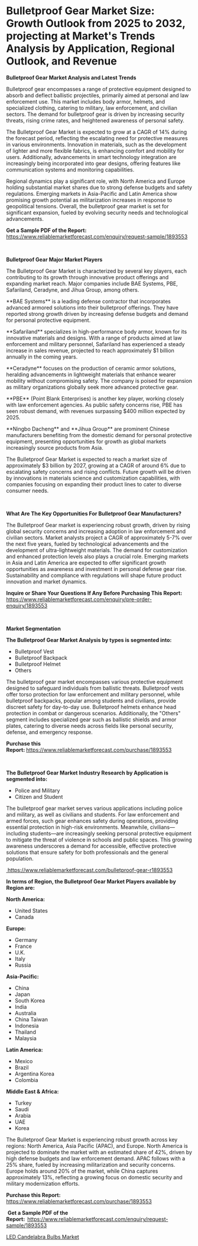 <p><h1>Bulletproof Gear Market Size: Growth Outlook from 2025 to 2032, projecting at Market's Trends Analysis by Application, Regional Outlook, and Revenue</h1></p><p><strong>Bulletproof Gear Market Analysis and Latest Trends</strong></p>
<p><p>Bulletproof gear encompasses a range of protective equipment designed to absorb and deflect ballistic projectiles, primarily aimed at personal and law enforcement use. This market includes body armor, helmets, and specialized clothing, catering to military, law enforcement, and civilian sectors. The demand for bulletproof gear is driven by increasing security threats, rising crime rates, and heightened awareness of personal safety.</p><p>The Bulletproof Gear Market is expected to grow at a CAGR of 14% during the forecast period, reflecting the escalating need for protective measures in various environments. Innovation in materials, such as the development of lighter and more flexible fabrics, is enhancing comfort and mobility for users. Additionally, advancements in smart technology integration are increasingly being incorporated into gear designs, offering features like communication systems and monitoring capabilities.</p><p>Regional dynamics play a significant role, with North America and Europe holding substantial market shares due to strong defense budgets and safety regulations. Emerging markets in Asia-Pacific and Latin America show promising growth potential as militarization increases in response to geopolitical tensions. Overall, the bulletproof gear market is set for significant expansion, fueled by evolving security needs and technological advancements.</p></p>
<p><strong>Get a Sample PDF of the Report:&nbsp;</strong> <a href="https://www.reliablemarketforecast.com/enquiry/request-sample/1893553?utm_campaign=2397&utm_medium=2&utm_source=Github&utm_content=ia&utm_term=09022025&utm_id=bulletproof-gear">https://www.reliablemarketforecast.com/enquiry/request-sample/1893553</a></p>
<p>&nbsp;</p>
<p><strong>Bulletproof Gear Major Market Players</strong></p>
<p><p>The Bulletproof Gear Market is characterized by several key players, each contributing to its growth through innovative product offerings and expanding market reach. Major companies include BAE Systems, PBE, Safariland, Ceradyne, and Jihua Group, among others.</p><p>**BAE Systems** is a leading defense contractor that incorporates advanced armored solutions into their bulletproof offerings. They have reported strong growth driven by increasing defense budgets and demand for personal protective equipment. </p><p>**Safariland** specializes in high-performance body armor, known for its innovative materials and designs. With a range of products aimed at law enforcement and military personnel, Safariland has experienced a steady increase in sales revenue, projected to reach approximately $1 billion annually in the coming years.</p><p>**Ceradyne** focuses on the production of ceramic armor solutions, heralding advancements in lightweight materials that enhance wearer mobility without compromising safety. The company is poised for expansion as military organizations globally seek more advanced protective gear.</p><p>**PBE** (Point Blank Enterprises) is another key player, working closely with law enforcement agencies. As public safety concerns rise, PBE has seen robust demand, with revenues surpassing $400 million expected by 2025.</p><p>**Ningbo Dacheng** and **Jihua Group** are prominent Chinese manufacturers benefiting from the domestic demand for personal protective equipment, presenting opportunities for growth as global markets increasingly source products from Asia.</p><p>The Bulletproof Gear Market is expected to reach a market size of approximately $3 billion by 2027, growing at a CAGR of around 6% due to escalating safety concerns and rising conflicts. Future growth will be driven by innovations in materials science and customization capabilities, with companies focusing on expanding their product lines to cater to diverse consumer needs.</p></p>
<p>&nbsp;</p>
<p><strong>What Are The Key Opportunities For Bulletproof Gear Manufacturers?</strong></p>
<p><p>The Bulletproof Gear market is experiencing robust growth, driven by rising global security concerns and increasing adoption in law enforcement and civilian sectors. Market analysts project a CAGR of approximately 5-7% over the next five years, fueled by technological advancements and the development of ultra-lightweight materials. The demand for customization and enhanced protection levels also plays a crucial role. Emerging markets in Asia and Latin America are expected to offer significant growth opportunities as awareness and investment in personal defense gear rise. Sustainability and compliance with regulations will shape future product innovation and market dynamics.</p></p>
<p><strong>Inquire or Share Your Questions If Any Before Purchasing This Report:</strong> <a href="https://www.reliablemarketforecast.com/enquiry/pre-order-enquiry/1893553?utm_campaign=2397&utm_medium=2&utm_source=Github&utm_content=ia&utm_term=09022025&utm_id=bulletproof-gear">https://www.reliablemarketforecast.com/enquiry/pre-order-enquiry/1893553</a></p>
<p>&nbsp;</p>
<p><strong>Market Segmentation</strong></p>
<p><strong>The Bulletproof Gear Market Analysis by types is segmented into:</strong></p>
<p><ul><li>Bulletproof Vest</li><li>Bulletproof Backpack</li><li>Bulletproof Helmet</li><li>Others</li></ul></p>
<p><p>The bulletproof gear market encompasses various protective equipment designed to safeguard individuals from ballistic threats. Bulletproof vests offer torso protection for law enforcement and military personnel, while bulletproof backpacks, popular among students and civilians, provide discreet safety for day-to-day use. Bulletproof helmets enhance head protection in combat or dangerous scenarios. Additionally, the "Others" segment includes specialized gear such as ballistic shields and armor plates, catering to diverse needs across fields like personal security, defense, and emergency response.</p></p>
<p><strong>Purchase this Report:&nbsp;</strong><a href="https://www.reliablemarketforecast.com/purchase/1893553?utm_campaign=2397&utm_medium=2&utm_source=Github&utm_content=ia&utm_term=09022025&utm_id=bulletproof-gear">https://www.reliablemarketforecast.com/purchase/1893553</a></p>
<p>&nbsp;</p>
<p><strong>The Bulletproof Gear Market Industry Research by Application is segmented into:</strong></p>
<p><ul><li>Police and Military</li><li>Citizen and Student</li></ul></p>
<p><p>The bulletproof gear market serves various applications including police and military, as well as civilians and students. For law enforcement and armed forces, such gear enhances safety during operations, providing essential protection in high-risk environments. Meanwhile, civilians—including students—are increasingly seeking personal protective equipment to mitigate the threat of violence in schools and public spaces. This growing awareness underscores a demand for accessible, effective protective solutions that ensure safety for both professionals and the general population.</p></p>
<p><a href="https://www.reliablemarketforecast.com/bulletproof-gear-r1893553?utm_campaign=2397&utm_medium=2&utm_source=Github&utm_content=ia&utm_term=09022025&utm_id=bulletproof-gear">&nbsp;https://www.reliablemarketforecast.com/bulletproof-gear-r1893553</a></p>
<p><strong>In terms of Region, the Bulletproof Gear Market Players available by Region are:</strong></p>
<p>
    <p> <strong> North America: </strong>
        <ul>
            <li>United States</li>
            <li>Canada</li>
        </ul>
        </p> 
    <p> <strong> Europe: </strong>
        <ul>
            <li>Germany</li>
            <li>France</li>
            <li>U.K.</li>
            <li>Italy</li>
            <li>Russia</li>
        </ul>
        </p> 
    <p> <strong> Asia-Pacific: </strong>
        <ul>
            <li>China</li>
            <li>Japan</li>
            <li>South Korea</li>
            <li>India</li>
            <li>Australia</li>
            <li>China Taiwan</li>
            <li>Indonesia</li>
            <li>Thailand</li>
            <li>Malaysia</li>
        </ul>
        </p> 
    <p> <strong> Latin America: </strong>
        <ul>
            <li>Mexico</li>
            <li>Brazil</li>
            <li>Argentina Korea</li>
            <li>Colombia</li>
        </ul>
        </p> 
    <p> <strong> Middle East & Africa: </strong>
        <ul>
            <li>Turkey</li>
            <li>Saudi</li>
            <li>Arabia</li>
            <li>UAE</li>
            <li>Korea</li>
        </ul>
    </p>
    </p>
<p><p>The Bulletproof Gear Market is experiencing robust growth across key regions: North America, Asia Pacific (APAC), and Europe. North America is projected to dominate the market with an estimated share of 42%, driven by high defense budgets and law enforcement demand. APAC follows with a 25% share, fueled by increasing militarization and security concerns. Europe holds around 20% of the market, while China captures approximately 13%, reflecting a growing focus on domestic security and military modernization efforts.</p></p>
<p><strong>Purchase this Report: </strong><a href="https://www.reliablemarketforecast.com/purchase/1893553?utm_campaign=2397&utm_medium=2&utm_source=Github&utm_content=ia&utm_term=09022025&utm_id=bulletproof-gear">https://www.reliablemarketforecast.com/purchase/1893553</a></p>
<p>&nbsp;<strong>Get a Sample PDF of the Report:&nbsp;&nbsp;</strong><a href="https://www.reliablemarketforecast.com/enquiry/request-sample/1893553?utm_campaign=2397&utm_medium=2&utm_source=Github&utm_content=ia&utm_term=09022025&utm_id=bulletproof-gear">https://www.reliablemarketforecast.com/enquiry/request-sample/1893553</a></p>
<p><strong></strong></p>
<p><p><a href="https://github.com/chaturberville8181/Market-Research-Report-List-1/blob/main/led-candelabra-bulbs-market.md?utm_campaign=2397&utm_medium=2&utm_source=Github&utm_content=ia&utm_term=09022025&utm_id=bulletproof-gear">LED Candelabra Bulbs Market</a></p></p>